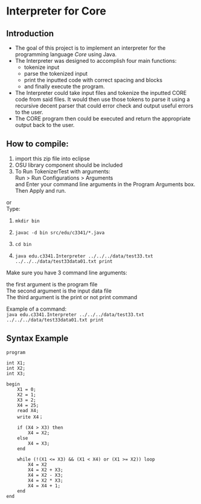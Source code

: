 # Interpreter for Core 
## Introduction
- The goal of this project is to implement an interpreter for the programming language *Core* using Java.   
- The Interpreter was designed to accomplish four main functions: 
    - tokenize input 
    - parse the tokenized input 
    - print the inputted code with correct spacing and blocks 
    - and finally execute the program. 
- The Interpreter could take input files and tokenize the inputted CORE code from said files. It would then use those tokens to parse it using a recursive decent parser that could error check and output useful errors to the user. 
- The CORE program then could be executed and return the appropriate output back to the user.

## How to compile:  
1. import this zip file into eclipse  
2. OSU library component should be included  
3. To Run TokenizerTest with arguments:  
  Run > Run Configurations > Arguments  
  and Enter your command line arguments in the Program Arguments box.   
  Then Apply and run.  

or  
Type:  
1. `mkdir bin`  

2. `javac -d bin src/edu/c3341/*.java ` 

3. `cd bin ` 

4. `java edu.c3341.Interpreter ../../../data/test33.txt ../../../data/test33data01.txt print  `

Make sure you have 3 command line arguments:  

the first argument is the program file  
The second argument is the input data file  
The third argument is the print or not print command  

Example of a command:  
`java edu.c3341.Interpreter ../../../data/test33.txt ../../../data/test33data01.txt print  ` 

## Syntax Example



    program

    int X1;
    int X2;
    int X3;
    
    begin 
        X1 = 0;
        X2 = 1;
        X3 = 2;
        X4 = 25;
        read X4;
        write X4；
        
        if (X4 > X3) then 
            X4 = X2;
        else
            X4 = X3;
        end
        
        while (!(X1 <= X3) && (X1 < X4) or (X1 >= X2)) loop
            X4 = X2
            X4 = X2 + X3;
            X4 = X2 - X3;
            X4 = X2 * X3;
            X4 = X4 + 1;
        end
    end

    
